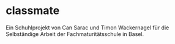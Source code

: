# classmate

Ein Schuhlprojekt von Can Sarac und Timon Wackernagel für die Selbständige Arbeit der Fachmaturitätsschule in Basel.



